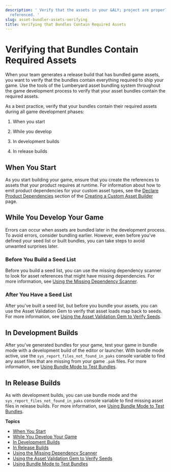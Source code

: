 ```yaml
---
description: ' Verify that the assets in your &ALY; project are properly bundled and
  referenced. '
slug: asset-bundler-assets-verifying
title: Verifying that Bundles Contain Required Assets
---
```

# Verifying that Bundles Contain Required Assets<a name="asset-bundler-assets-verifying"></a>

When your team generates a release build that has bundled game assets, you want to verify that the bundles contain everything required to ship your game\. Use the tools of the Lumberyard asset bundling system throughout the game development process to verify that your asset bundles contain the required assets\.

As a best practice, verify that your bundles contain their required assets during all game development phases:

1. When you start

1. While you develop

1. In development builds

1. In release builds

## When You Start<a name="asset-bundler-assets-verifying-as-you-start"></a>

As you start building your game, ensure that you create the references to assets that your product requires at runtime\. For information about how to emit product dependencies for your custom asset types, see the [Declare Product Dependencies](asset-builder-custom.md#asset-builder-custom-create-builder-class-optional-declare-product-dependencies) section of the [Creating a Custom Asset Builder](asset-builder-custom.md) page\.

## While You Develop Your Game<a name="asset-bundler-assets-verifying-as-you-develop-your-game"></a>

Errors can occur when assets are bundled later in the development process\. To avoid errors, consider bundling earlier\. However, even before you've defined your seed list or built bundles, you can take steps to avoid unwanted surprises later\.

### Before You Build a Seed List<a name="asset-bundler-assets-verifying-before-you-have-a-seed-list"></a>

Before you build a seed list, you can use the missing dependency scanner to look for asset references that might have missing dependencies\. For more information, see [Using the Missing Dependency Scanner](/docs/userguide/assets/bundle/missing-dependency-scanner.md)\.

### After You Have a Seed List<a name="asset-bundler-assets-verifying-after-you-have-a-seed-list"></a>

After you've built a seed list, but before you bundle your assets, you can use the Asset Validation Gem to verify that asset loads map back to seeds\. For more information, see [Using the Asset Validation Gem to Verify Seeds](/docs/userguide/assets/bundle/asset-validation-gem.md)\.

## In Development Builds<a name="asset-bundler-assets-verifying-in-development-builds"></a>

After you've generated bundles for your game, test your game in bundle mode with a development build of the editor or launcher\. With bundle mode active, use the `sys_report_files_not_found_in_paks` console variable to find any asset files that are missing from your game `.pak` files\. For more information, see [Using Bundle Mode to Test Bundles](/docs/userguide/assets/bundle/bundle-mode.md)\.

## In Release Builds<a name="asset-bundler-assets-verifying-in-release-builds"></a>

As with development builds, you can use bundle mode and the `sys_report_files_not_found_in_paks` console variable to find missing asset files in release builds\. For more information, see [Using Bundle Mode to Test Bundles](/docs/userguide/assets/bundle/bundle-mode.md)\.

**Topics**
+ [When You Start](#asset-bundler-assets-verifying-as-you-start)
+ [While You Develop Your Game](#asset-bundler-assets-verifying-as-you-develop-your-game)
+ [In Development Builds](#asset-bundler-assets-verifying-in-development-builds)
+ [In Release Builds](#asset-bundler-assets-verifying-in-release-builds)
+ [Using the Missing Dependency Scanner](/docs/userguide/assets/bundle/missing-dependency-scanner.md)
+ [Using the Asset Validation Gem to Verify Seeds](/docs/userguide/assets/bundle/asset-validation-gem.md)
+ [Using Bundle Mode to Test Bundles](/docs/userguide/assets/bundle/bundle-mode.md)